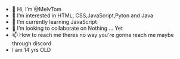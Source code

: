 - 👋 Hi, I’m @MelvTom
- 👀 I’m interested in HTML, CSS,JavaScript,Pyton and Java
- 🌱 I’m currently learning JavaScript
- 💞️ I’m looking to collaborate on Nothing ... Yet
- 📫 How to reach me theres no way you're gonna reach me maybe through discord 
- I am 14 yrs OLD

<!---
MelvTom/MelvTom is a ✨ special ✨ repository because its `README.md` (this file) appears on your GitHub profile.
You can click the Preview link to take a look at your changes.
--->
